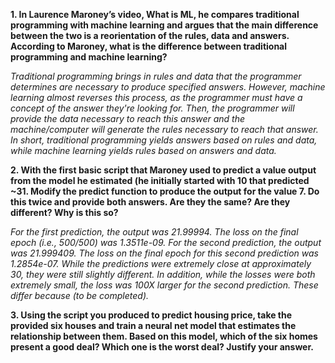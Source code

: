 **1. In Laurence Maroney’s video, What is ML, he compares traditional programming with machine learning and argues that the main difference between the two is a reorientation of the rules, data and answers. According to Maroney, what is the difference between traditional programming and machine learning?**

*Traditional programming brings in rules and data that the programmer determines are necessary to produce specified answers. However, machine learning almost reverses this
process, as the programmer must have a concept of the answer they're looking for. Then, the programmer will provide the data necessary to reach this answer and the machine/computer will generate the rules necessary to reach that answer. In short, traditional programming yields answers based on rules and data, while machine learning
yields rules based on answers and data.*

**2. With the first basic script that Maroney used to predict a value output from the model he estimated (he initially started with 10 that predicted ~31. Modify the predict function to produce the output for the value 7. Do this twice and provide both answers. Are they the same? Are they different? Why is this so?**

*For the first prediction, the output was 21.99994. The loss on the final epoch (i.e., 500/500) was 1.3511e-09. For the second prediction, the output was 21.999409. The loss on the final epoch for this second prediction was 1.2854e-07. While the predictions were extremely close at approximately 30, they were still slightly different. In addition, while the losses were both extremely small, the loss was 100X larger for the second prediction. These differ because (to be completed).*

**3. Using the script you produced to predict housing price, take the provided six houses and train a neural net model that estimates the relationship between them. Based on this model, which of the six homes present a good deal? Which one is the worst deal? Justify your answer.**
